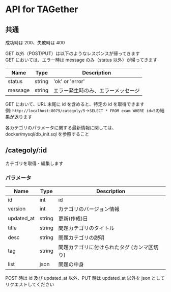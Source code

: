 # API for TAGether

## 共通

成功時は 200、失敗時は 400

GET 以外（POST/PUT）は以下のようなレスポンスが帰ってきます  
GET においては、エラー時は message のみ（status 以外）が帰ってきます

| Name    | Type   | Description                        |
| ------- | ------ | ---------------------------------- |
| status  | string | 'ok' or 'error'                    |
| message | string | エラー発生時のみ、エラーメッセージ |

GET において、URL 末尾に id を含めると、特定の id を取得できます  
例: `http://localhost:8079/categoly/5`→`SELECT * FROM exam WHERE id=5`の結果が返ります

各カテゴリのパラメータに関する最新情報に関しては、docker/mysql/db_init.sql を参照すること

## /categoly/:id

カテゴリを取得・編集します

### パラメータ

| Name       | Type   | Description                                 |
| ---------- | ------ | ------------------------------------------- |
| id         | int    | id                                          |
| version    | int    | カテゴリのバージョン情報                    |
| updated_at | string | 更新(作成)日                                |
| title      | string | 問題カテゴリのタイトル                      |
| desc       | string | 問題カテゴリの説明                          |
| tag        | string | 問題カテゴリに付けられたタグ (カンマ区切り) |
| list       | json   | 問題の中身                                  |

POST 時は id 及び updated_at 以外、PUT 時は updated_at 以外を json としてリクエストしてください
